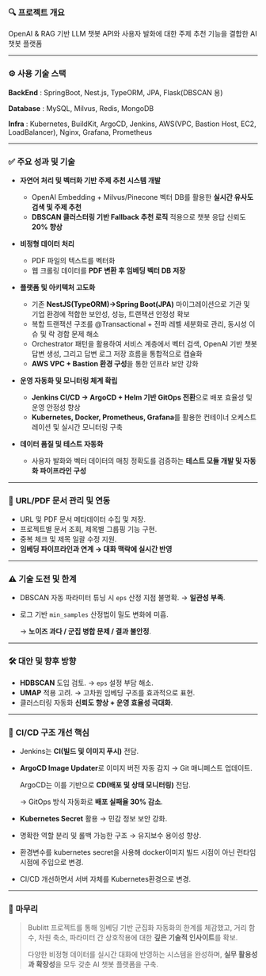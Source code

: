 ### 🔍 **프로젝트 개요**

OpenAI & RAG 기반 LLM 챗봇 API와 사용자 발화에 대한 주제 추천 기능을 결합한 AI 챗봇 플랫폼

---

### ⚙️ 사용 기술 스택
**BackEnd** : SpringBoot, Nest.js, TypeORM, JPA, Flask(DBSCAN 용)

**Database** : MySQL, Milvus, Redis, MongoDB

**Infra** : Kubernetes, BuildKit, ArgoCD, Jenkins, AWS(VPC, Bastion Host, EC2, LoadBalancer), Nginx, Grafana, Prometheus

---

### ✅ **주요 성과 및 기술**

- **자연어 처리 및 벡터화 기반 주제 추천 시스템 개발**  
  - OpenAI Embedding + Milvus/Pinecone 벡터 DB를 활용한 **실시간 유사도 검색 및 주제 추천**  
  - **DBSCAN 클러스터링 기반 Fallback 추천 로직** 적용으로 챗봇 응답 신뢰도 **20% 향상**

- **비정형 데이터 처리**  
  - PDF 파일의 텍스트를 벡터화
  - 웹 크롤링 데이터를 **PDF 변환 후 임베딩 벡터 DB 저장**

- **플랫폼 및 아키텍처 고도화**  
  -  기존 **NestJS(TypeORM)->Spring Boot(JPA)** 마이그레이션으로 기관 및 기업 환경에 적합한 보안성, 성능, 트랜잭션 안정성 확보  
  -  복합 트랜잭션 구조를 @Transactional + 전파 레벨 세분화로 관리, 동시성 이슈 및 락 경합 문제 해소
  -  Orchestrator 패턴을 활용하여 서비스 계층에서 벡터 검색, OpenAI 기반 챗봇 답변 생성, 그리고 답변 로그 저장 흐름을 통합적으로 캡슐화
  - **AWS VPC + Bastion 환경 구성**을 통한 인프라 보안 강화

- **운영 자동화 및 모니터링 체계 확립**  
  - **Jenkins CI/CD → ArgoCD + Helm 기반 GitOps 전환**으로 배포 효율성 및 운영 안정성 향상  
  - **Kubernetes, Docker, Prometheus, Grafana**를 활용한 컨테이너 오케스트레이션 및 실시간 모니터링 구축

- **데이터 품질 및 테스트 자동화**  
  - 사용자 발화와 벡터 데이터의 매칭 정확도를 검증하는 **테스트 모듈 개발 및 자동화 파이프라인 구성**

---

### 📂 **URL/PDF 문서 관리 및 연동**

- URL 및 PDF 문서 메타데이터 수집 및 저장.
- 프로젝트별 문서 조회, 제목별 그룹핑 기능 구현.
- 중복 체크 및 제목 일괄 수정 지원.
- **임베딩 파이프라인과 연계 → 대화 맥락에 실시간 반영**

---

### ⚠️ **기술 도전 및 한계**

- DBSCAN 자동 파라미터 튜닝 시 `eps` 산정 지점 불명확. → **일관성 부족**.
- 로그 기반 `min_samples` 산정법이 밀도 변화에 미흡.
    
    → **노이즈 과다 / 군집 병합 문제 / 결과 불안정**.
    

---

### 🛠️ **대안 및 향후 방향**

- **HDBSCAN** 도입 검토. → `eps` 설정 부담 해소.
- **UMAP** 적용 고려. → 고차원 임베딩 구조를 효과적으로 표현.
- 클러스터링 자동화 **신뢰도 향상 + 운영 효율성 극대화**.

---

### 🔁 **CI/CD 구조 개선 핵심**

- Jenkins는 **CI(빌드 및 이미지 푸시)** 전담.
- **ArgoCD Image Updater**로 이미지 버전 자동 감지 → Git 매니페스트 업데이트.
    
    ArgoCD는 이를 기반으로 **CD(배포 및 상태 모니터링)** 전담.
    
    → GitOps 방식 자동화로 **배포 실패율 30% 감소**.
    
- **Kubernetes Secret** 활용 → 민감 정보 보안 강화.
- 명확한 역할 분리 및 롤백 가능한 구조 → 유지보수 용이성 향상.
- 환경변수를 kubernetes secret을 사용해 docker이미지 빌드 시점이 아닌 런타임 시점에 주입으로 변경.
- CI/CD 개선하면서 서버 자체를 Kubernetes환경으로 변경.

---

### 🧩 **마무리**

> Bublitt 프로젝트를 통해 임베딩 기반 군집화 자동화의 한계를 체감했고,
> 거리 함수, 차원 축소, 파라미터 간 상호작용에 대한 **깊은 기술적 인사이트**를 확보.
> 
> 다양한 비정형 데이터를 실시간 대화에 반영하는 시스템을 완성하며,
> **실무 활용성과 확장성**을 모두 갖춘 AI 챗봇 플랫폼을 구축.
>